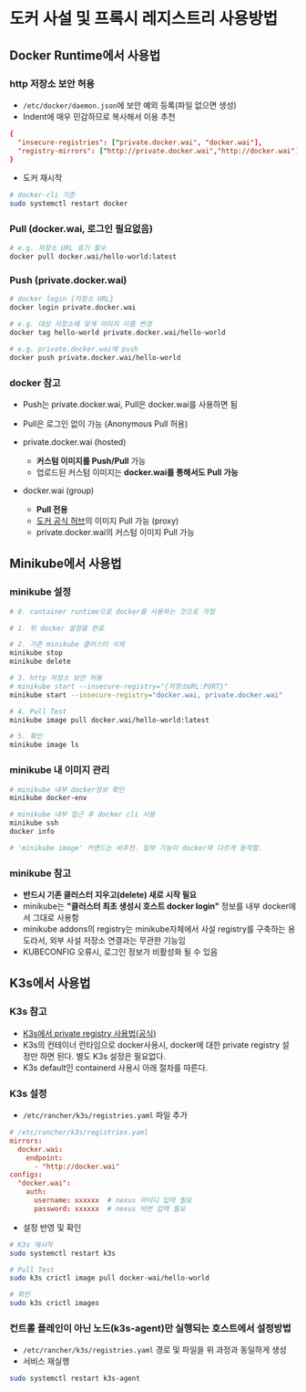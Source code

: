 # 도커 사설 및 프록시 레지스트리 사용방법

## Docker Runtime에서 사용법

### http 저장소 보안 허용

- `/etc/docker/daemon.json`에 보안 예외 등록(파일 없으면 생성)
- Indent에 매우 민감하므로 복사해서 이용 추천

```conf
{
  "insecure-registries": ["private.docker.wai", "docker.wai"],
  "registry-mirrors": ["http://private.docker.wai","http://docker.wai"]
}
```

- 도커 재시작

```sh
# docker-cli 기준
sudo systemctl restart docker
```

### Pull (docker.wai, 로그인 필요없음)

```sh
# e.g. 저장소 URL 표기 필수
docker pull docker.wai/hello-world:latest
```

### Push (private.docker.wai)

```sh
# docker login {저장소 URL}
docker login private.docker.wai

# e.g. 대상 저장소에 맞게 이미지 이름 변경
docker tag hello-world private.docker.wai/hello-world

# e.g. private.docker.wai에 push
docker push private.docker.wai/hello-world
```

### docker 참고

- Push는 private.docker.wai, Pull은 docker.wai를 사용하면 됨
- Pull은 로그인 없이 가능 (Anonymous Pull 허용)

- private.docker.wai (hosted)
  - **커스텀 이미지를 Push/Pull** 가능
  - 업로드된 커스텀 이미지는 **docker.wai를 통해서도 Pull 가능**

- docker.wai (group)
  - **Pull 전용**
  - [도커 공식 허브](https://registry-1.docker.io)의 이미지 Pull 가능 (proxy)
  - private.docker.wai의 커스텀 이미지 Pull 가능

## Minikube에서 사용법

### minikube 설정

```sh
# 0. container runtime으로 docker를 사용하는 것으로 가정

# 1. 위 docker 설정을 완료

# 2. 기존 minikube 클러스터 삭제
minikube stop
minikube delete

# 3. http 저장소 보안 허용
# minikube start --insecure-registry="{저장소URL:PORT}"
minikube start --insecure-registry="docker.wai, private.docker.wai"

# 4. Pull Test
minikube image pull docker.wai/hello-world:latest

# 5. 확인
minikube image ls
```

### minikube 내 이미지 관리
  
```sh
# minikube 내부 docker정보 확인
minikube docker-env

# minikube 내부 접근 후 docker cli 사용
minikube ssh
docker info

# 'minikube image' 커맨드는 비추천. 일부 기능이 docker와 다르게 동작함.
```

### minikube 참고

- **반드시 기존 클러스터 지우고(delete) 새로 시작 필요**
- minikube는 **"클러스터 최초 생성시 호스트 docker login"** 정보를 내부 docker에서 그대로 사용함
- minikube addons의 registry는 minikube자체에서 사설 registry를 구축하는 용도라서, 외부 사설 저장소 연결과는 무관한 기능임
- KUBECONFIG 오류시, 로그인 정보가 비활성화 될 수 있음

## K3s에서 사용법

### K3s 참고

- [K3s에서 private registry 사용법(공식)](https://docs.k3s.io/installation/private-registry)
- K3s의 컨테이너 런타임으로 docker사용시, docker에 대한 private registry 설정만 하면 된다. 별도 K3s 설정은 필요없다.
- K3s default인 containerd 사용시 아래 절차를 따른다.

### K3s 설정

- `/etc/rancher/k3s/registries.yaml` 파일 추가

```conf
# /etc/rancher/k3s/registries.yaml
mirrors:
  docker.wai:
    endpoint:
      - "http://docker.wai"
configs:
  "docker.wai":
    auth:
      username: xxxxxx  # nexus 아이디 입력 필요
      password: xxxxxx  # nexus 비번 입력 필요
```

- 설정 반영 및 확인

```sh
# K3s 재시작
sudo systemctl restart k3s

# Pull Test
sudo k3s crictl image pull docker-wai/hello-world

# 확인
sudo k3s crictl images
```

### 컨트롤 플레인이 아닌 노드(k3s-agent)만 실행되는 호스트에서 설정방법

- `/etc/rancher/k3s/registries.yaml` 경로 및 파일을 위 과정과 동일하게 생성
- 서비스 재실행

```sh
sudo systemctl restart k3s-agent
```
